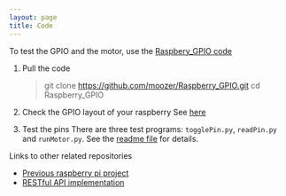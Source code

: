 ```yaml
---
layout: page
title: Code
---
```



To test the GPIO and the motor, use the [Raspbery_GPIO code](https://github.com/moozer/Raspberry_GPIO)

1. Pull the code

    > git clone https://github.com/moozer/Raspberry_GPIO.git
    > cd Raspberry_GPIO

2. Check the GPIO layout of your raspberry
    See [here](/raspberry)

3. Test the pins
    There are three test programs: `togglePin.py`, `readPin.py` and `runMotor.py`.
    See the [readme file](https://github.com/moozer/Raspberry_GPIO/blob/master/readme.md) for details.

Links to other related repositories

* [Previous raspberry pi project](https://github.com/moozer/busstalk)
* [RESTful API implementation](https://github.com/moozer/restex)
